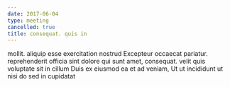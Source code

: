 ```yaml
---
date: 2017-06-04
type: meeting
cancelled: true
title: consequat. quis in
---
```

mollit. aliquip esse exercitation nostrud Excepteur occaecat pariatur. reprehenderit officia sint dolore qui sunt amet, consequat. velit quis voluptate sit in cillum Duis ex eiusmod ea et ad veniam, Ut ut incididunt ut nisi do sed in cupidatat